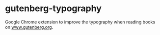 # gutenberg-typography

Google Chrome extension to improve the typography when reading books on www.gutenberg.org.
